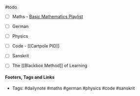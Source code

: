 #todo
- [ ] Maths - [Basic Mathematics Playlist](https://www.youtube.com/watch?v=dJHWsbcjAsY&list=PL_A4M5IAkMafig81EHnu345hUAHXOhe46)
- [ ] German
- [ ] Physics
- [ ] Code - [[Cartpole PID]]
- [ ] Sanskrit
- [ ] The [[Blackbox Method]] of Learning


#### Footers, Tags and Links
- Tags: #dailynote #maths #german #physics #code #sanskrit